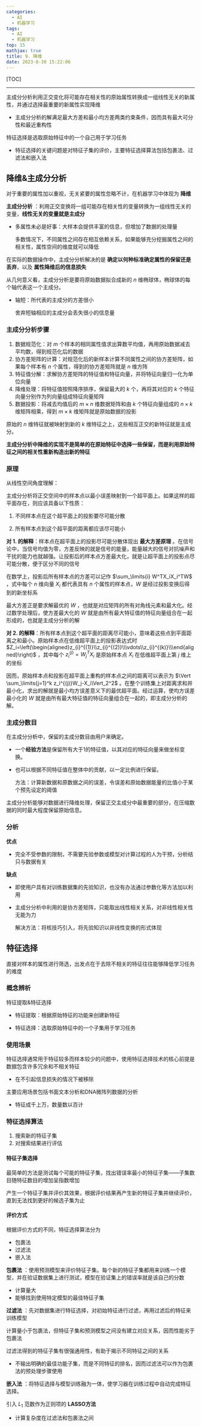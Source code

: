 ```yaml
---
categories:
  - AI
  - 机器学习
tags:
  - AI
  - 机器学习
top: 15
mathjax: true
title: 9. 降维
date: 2023-8-30 15:22:06
---
```


[TOC]

---

主成分分析利用正交变化将可能存在相关性的原始属性转换成一组线性无关的新属性，并通过选择最重要的新属性实现降维

- 主成分分析的解满足最大方差和最小均方差两类约束条件，因而具有最大可分性和最近重构性

特征选择是选取原始特征中的一个自己用于学习任务

- 特征选择的关键问题是对特征子集的评价，主要特征选择算法包括包裹法、过滤法和嵌入法

<!--more-->

## 降维&主成分分析

对于重要的属性加以重视，无关紧要的属性忽略不计，在机器学习中体现为 **降维** 

**主成分分析** ：利用正交变换将一组可能存在相关性的变量转换为一组线性无关的变量，**线性无关的变量就是主成分**

- 多属性未必是好事：大样本会提供丰富的信息，但增加了数据的处理量

  多数情况下，不同属性之间存在相互依赖关系，如果能够充分挖掘属性之间的相关性，属性空间的维度就可以降低

在实际的数据操作中，主成分分析解决的是 **确定以何种标准确定属性的保留还是丢弃**，以及 **属性降维后的信息损失**

从几何意义看，主成分分析是要将原始数据拟合成新的 $n$ 维椭球体，椭球体的每个轴代表这一个主成分。

- 轴短：所代表的主成分的方差很小

  舍弃短轴相应的主成分会丢失很小的信息量

### 主成分分析步骤

1. 数据规范化：对 $m$ 个样本的相同属性值求出算数平均值，再用原始数据减去平均数，得到规范化后的数据
2. 协方差矩阵的计算：对规范化后的新样本计算不同属性之间的协方差矩阵，如果每个样本有 $n$ 个属性，得到的协方差矩阵就是 $n$ 维方阵
3. 特征值分解：求解协方差矩阵的特征值和特征向量，并将特征向量归一化为单位向量
4. 降维处理：将特征值按照降序排序，保留最大的 $k$ 个，再将其对应的 $k$ 个特征向量分别作为列向量组成特征向量矩阵
5. 数据投影：将减去均值后的 $m\times n$ 维数据矩阵和由 $k$ 个特征向量组成的 $n\times k$ 维矩阵相乘，得到 $m\times k$ 维矩阵就是原始数据的投影

原始的 $n$ 维特征就被映射到新的 $k$ 维特征之上，这些相互正交的新特征就是主成分。

**主成分分析中降维的实现不是简单的在原始特征中选择一些保留，而是利用原始特征之间的相关性重新构造出新的特征**

### 原理

从线性空间角度理解：

主成分分析将正交空间中的样本点以最小误差映射到一个超平面上。如果这样的超平面存在，则应该具备以下性质：

1. 不同样本点在这个超平面上的投影要尽可能分散

2. 所有样本点到这个超平面的距离都应该尽可能小

**对 $1.$ 的解释**：样本点在超平面上的投影尽可能分散体现出 **最大方差原理** 。在信号论中，当信号均值为零，方差反映的就是信号的能量，能量越大的信号对抗噪声和干扰的能力也就越强。让投影后的样本点方差最大化，就是让超平面上的投影点尽可能分散，便于区分不同的信号

在数学上，投影后所有样本点的方差可以记作 $\sum_\limits{i} W^TX_iX_i^TW$ ，式中每个 $n$ 维向量 $X_i$ 都代表具有 $n$ 个属性的样本点，$W$ 是经过投影变换后得到的新坐标系

最大方差正是要求解最优的 $W$ ，也就是对应矩阵的所有对角线元素和最大化。经过数学处理后，使方差最大化的 $W$ 就是由所有最大特征值的特征向量组合在一起形成的，也就是主成分分析的解

**对 $2.$ 的解释**：所有样本点到这个超平面的距离尽可能小，意味着这些点到平面距离之和最小。原始样本点在低维超平面上的投影表达式时 $Z_i=\left(\begin{aligned}z_{i}^{(1)}\\z_{i}^{(2)}\\\vdots\\z_{i}^{(k)}\\\end{aligned}\right)$ ，其中每个 $z_{i}^{(j)}=W^T_jX_i$ 是原始样本点 $X_i$ 在低维超平面上第 $j$ 维上的坐标

因而，原始样本点和投影在超平面上重构的样本点之间的距离可以表示为 $\Vert \sum_\limits{j=1}^k z_i^{(j)}W_j-X_i\Vert_2^2$ 。在整个训练集上对距离求和并最小化，求出的解就是最小均方误差意义下的最优超平面。经过运算，使均方误差最小化的 $W$ 就是由所有最大特征值的特征向量组合在一起的，即主成分分析的解。

### 主成分数目

在主成分分析中，保留的主成分数目由用户来确定。

- 一个**经验方法**是保留所有大于1的特征值，以其对应的特征向量来做坐标变换。

- 也可以根据不同特征值在整体中的贡献，以一定比例进行保留。

  方法：计算新数据和原数据之间的误差，令误差和原始数据能量的比值小于某个预先设定的阈值

主成分分析能够对数据进行降维处理，保留正交主成分中最重要的部分，在压缩数据的同时最大程度保留原始信息。

### 分析

**优点**

- 完全不受参数的限制，不需要先验参数或模型对计算过程的人为干预，分析结只与数据有关

**缺点**

- 即使用户具有对训练数据集的先验知识，也没有办法通过参数化等方法加以利用

- 主成分分析中利用的是协方差矩阵，只能取出线性相关关系，对非线性相关性无能为力

  解决方法：将核技巧引入，将先验知识以非线性变换的形式体现

## 特征选择

直接对样本的属性进行筛选，出发点在于去除不相关的特征往往能够降低学习任务的难度

### 概念辨析

特征提取&特征选择

- 特征提取：根据原始特征的功能来创建新特征

- 特征选择：选取原始特征中的一个子集用于学习任务

### 使用场景

特征选择通常用于特征较多而样本较少的问题中，使用特征选择技术的核心前提是数据包含许多冗余和不相关特征

- 在不引起信息损失的情况下被移除

主要应用场景包括书面文本分析和DNA微阵列数据的分析

- 特征成千上万，数量数以百计

### 特征选择算法

1. 搜索新的特征子集
2. 对搜索结果进行评估

#### 特征子集选择

最简单的方法是测试每个可能的特征子集，找出错误率最小的特征子集——子集数目随特征数目的增加呈指数增加

产生一个特征子集并评价其效果，根据评价结果再产生新的特征子集并继续评价，直到无法找到更好的候选子集为止

#### 评价方式

根据评价方式的不同，特征选择算法分为

- 包裹法
- 过滤法
- 嵌入法

**包裹法** ：使用预测模型来评价特征子集。每个新的特征子集都用来训练一个模型，并在验证数据集上进行测试，模型在验证集上的错误率就是该自己的分数

- 计算量大
- 能够找到使用特定模型的最佳特征子集

**过滤法** ：先对数据集进行特征选择，对初始特征进行过滤，再用过滤后的特征来训练模型

计算量小于包裹法，但特征子集和预测模型之间没有建立对应关系，因而性能劣于包裹法

过滤法得到的特征子集有很强通用性，有助于揭示不同特征之间的关系

- 不输出明确的最佳功能子集，而是不同特征的排名，因而过滤法可以作为包裹法的预处理步骤使用

**嵌入法** ：将特征选择与模型训练融为一体，使学习器在训练过程中自动完成特征选择。

引入 $L_1$ 范数作为正则项的 **LASSO方法**

- 计算复杂度在过滤法和包裹法之间













